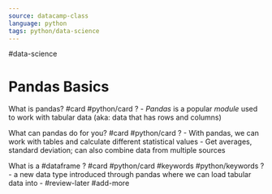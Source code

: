 ```yaml
---
source: datacamp-class
language: python
tags: python/data-science
---
```

#data-science


# Pandas Basics


What is pandas? #card #python/card 
?
	- *Pandas* is a popular *module* used to work with tabular data (aka: data that has rows and columns)
<!--SR:!2022-08-15,1,230-->


What can pandas do for you? #card #python/card 
?
	- With pandas, we can work with tables and calculate different statistical values
		- Get averages, standard deviation; can also combine data from multiple sources


What is a #dataframe ? #card #python/card  #keywords #python/keywords
?
	- a new data type introduced through pandas where we can load tabular data into
	- #review-later #add-more



